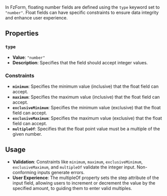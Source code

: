 
In FzForm, floating number fields are defined using the `type` keyword set to `"number"`. 
Float fields can have specific constraints to ensure data integrity and enhance user experience.

## Properties

### `type`

- **Value**: `"number"`
- **Description**: Specifies that the field should accept integer values.

### Constraints

- **`minimum`**: Specifies the minimum value (inclusive) that the float field can accept.
- **`maximum`**: Specifies the maximum value (inclusive) that the float field can accept.
- **`exclusiveMinimum`**: Specifies the minimum value (exclusive) that the float field can accept.
- **`exclusiveMaximum`**: Specifies the maximum value (exclusive) that the float field can accept.
- **`multipleOf`**: Specifies that the float point value must be a multiple of the given number. 

## Usage

- **Validation**: Constraints like `minimum`, `maximum`, `exclusiveMinimum`, `exclusiveMaximum`, and `multipleOf` validate the integer input. Non-conforming inputs generate errors.
- **User Experience**: The multipleOf property sets the step attribute of the input field, allowing users to increment or decrement the value by the specified amount, to guiding them to enter valid multiples.
